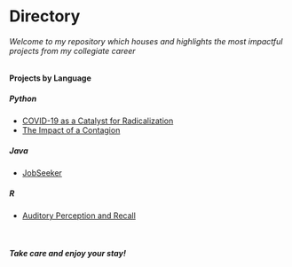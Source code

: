# Directory
###### Welcome to my repository which houses and highlights the most impactful projects from my collegiate career
#### Projects by Language
##### Python
- [COVID-19 as a Catalyst for Radicalization](https://github.com/brownlk99/Research-and-Projects/tree/main/COVID-19%20as%20a%20Catalyst%20for%20Radicalization)
- [The Impact of a Contagion](https://github.com/brownlk99/Research-and-Projects/tree/main/The%20Impact%20of%20a%20Contagion)
##### Java
- [JobSeeker](https://github.com/brownlk99/Research-and-Projects/tree/main/JobSeeker)
##### R
- [Auditory Perception and Recall](https://github.com/brownlk99/Research-and-Projects/tree/main/Auditory%20Perception%20and%20Recall)
<br />

##### Take care and enjoy your stay!
